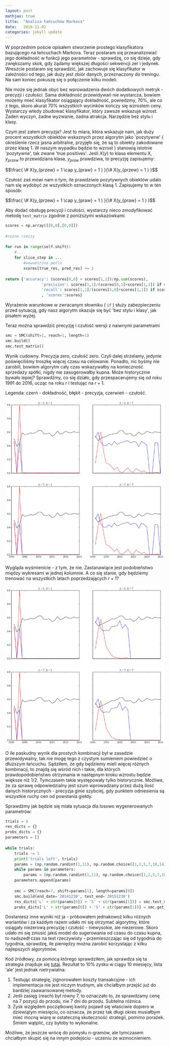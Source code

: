 ```yaml
---
layout: post
mathjax: true
title:  "Analiza łańcuchów Markova"
date:   2016-11-02
categories: jekyll update
---
```


W poprzednim poście opisałem stworzenie prostego klasyfikatora bazującego na łańcuchach Markova. Teraz postaram się przeanalizować jego dokładność w funkcji jego parametrów - sprawdzę, co się dzieje, gdy zwiększamy skok, gdy żądamy większej długości sekwencji zer i jedynek. Wreszcie postaram się sprawdzić, jak zachowuje się klasyfikator w zależności od tego, jak duży jest zbiór danych, przeznaczony do treningu. Na sam koniec pokuszę się o połączenie kilku modeli.

Nie może się jednak obyć bez wprowadzenia dwóch dodatkowych metryk - precyzji i czułości. Sama dokładność przewidywań nie wystarcza, bowiem możemy mieć klasyfikator osiągający dokładność, powiedzmy, 70%, ale co z tego, skoro akurat 70% wszystkich wycinków kończy się wzrostem ceny. Wystarczy wtedy zbudować klasyfikator, który zawsze wskazuje wzrost. Żaden wyczyn, żadne wyzwanie, żadna atrakcja. Narzędzie bez stylu i klasy. 

Czym jest zatem precyzja? Jest to miara, która wskazuje nam, jak duży procent wszystkich obiektów wskaznych przez algorytm jako 'pozytywne' ( określenie rzecz jasna arbitralne, przyjęło się, że są to obiekty zakodowane przez klasę 1. W naszym wypadku będzie to wzrost ) stanowią istotnie 'pozytywne', tak zwane 'true positives'. Jeśli $X(y)$ to klasa elementu X, $y_{przew}$ to przewidziana klasa, $y_{praw}$ prawdziwa, to precyzję zapisujemy: 
<div>
$$\frac{ \# X(y_{przew} = 1 \cap y_{praw} = 1 ) }{\# X(y_{przew} = 1 )  }$$
</div>

Czułość zaś mówi nam o tym, ile prawdziwie pozytywnych obiektów udało nam się wydobyć ze wszystkich oznaczonych klasą 1. Zapisujemy to w ten sposób:
<div>
$$\frac{ \# X(y_{przew} = 1 \cap y_{praw} = 1 ) }{\# X(y_{praw} = 1  ) }$$
</div>

Aby dodać obsługę precyzji i czułości, wystarczy nieco zmodyfikować metodę ```test_matrix``` zgodnie z poniższymi wskazówkami. 

```python
scores = np.array([[0,0],[0,0]])

#rozne rzeczy

for run in range(self.shift):
	#...
	for slice_step in ...
		#wewnetrzna petla
		scores[true_res, pred_res] += 1

return {'accuracy': (scores[0,0] + scores[1,1])/np.sum(scores), 
                'precision': scores[1,1]/(scores[0,1]+scores[1,1]) if scores[0,1] + scores[1,1] > 0 else 0, 
                'recall': scores[1,1]/(scores[1,0]+scores[1,1]) if scores[1,0] + scores[1,1] > 0 else 0
                , 'scores':scores}

```

Wyrażenie warunkowe w zwracanym słowniku ( ```if``` ) służy zabezpieczeniu przed sytuacją, gdy nasz algorytm okazuje się być 'bez stylu i klasy', jak pisałem wyżej.

Teraz można sprawdzić precyzję i czułość wersji z naiwnymi parametrami

```python
smc = SMC(shift=1, reach=1, length=1)
smc.build()
smc.test_matrix()
```

Wynik cudowny. Precyzja zero, czułość zero. Czyli dalej strzelamy, jedynie poświęciliśmy troszkę więcej czasu na celowanie. Ponadto, nic byśmy nie zarobili, bowiem algorytm cały czas wskazywałby na konieczność sprzedaży spółki, nigdy nie zasugerowałby kupna. Może historycznie bywało lepiej? Sprawdźmy, co się działo, gdy przespacerujemy się od roku 1991 do 2016, ucząc na roku $r$ i testując na $r+1$. 

Legenda: czerń - dokładność, błękit - precyzja, czerwień - czułość.

<div class="imgcap">
<img src="/assets/markov-anal/plotyearly.png">
</div>

Wygląda wyśmienicie - z tym, że nie. Zastanawiące jest podobieństwo między wykresami w jednej kolumnie. A co się stanie, gdy będziemy trenować na wszystkich latach poprzedzających $r+1$?

<div class="imgcap">
<img src="/assets/markov-anal/plotcum.png">
</div>

O ile paskudny wynik dla prostych kombinacji był w zasadzie przewidywalny, tak nie mogę tego z czystym sumieniem powiedzieć o dłuższym łańcuchu. Sądziłem, że gdy będziemy mieli więcej różnych kombinacji, to znajdą się wśród nich i takie, dla których prawdopodobieństwo otrzymania w następnym kroku wzrostu będzie większe niż 1/2. Tymczasem takie występowały tylko historycznie. Możliwe, że za sprawę odpowiedzialny jest szum wprowadzany przez dużą ilość danych historycznych - precyzja ginie szybciej, gdy punktem odniesienia są wszystkie ruchy cen od powstania giełdy.


Sprawdźmy jak będzie się miała sytuacja dla losowo wygenerowanych parametrów:

```python
trials = 9
res_dicts = {}
probs_dicts = {}
parameters = []

while trials:
    trials -= 1
    print('trials left', trials)
    params = (np.random.randint(1,11), np.random.choice([1,2,5,7,10,14]))
    while params in parameters:
        params = (np.random.randint(1,11), np.random.choice([1,2,5,7,10,14]))
    parameters.append(params)
    
    smc = SMC(reach=7, shift=params[1], length=params[0])
    smc.build(end_date='20141230', test_end='20151230')
    res_dicts['L' + str(params[0]) + 'S' + str(params[1])] = smc.test_matrix()
    probs_dicts['L' + str(params[0]) + 'S' + str(params[1])] = smc.get_dict()
```

Dostaniesz inne wyniki niż ja - próbowałem jednakowoż kilku różnych wariantów i za każdym razem udało mi się otrzymać algorytmy, które osiągały niezerową precyzję i czułość - niewysokie, ale niezerowe. Skoro udało mi się zmusić jakiś model do sugerowania od czasu do czasu kupna, to nadszedł czas na test rzeczywisty - przemieszczając się od tygodnia do tygodnia, sprawdzę, ile pieniędzy można zarobić korzystając z kilku najlepszych algorytmów.

Kod źródłowy, za pomocą którego sprawdziłem, jak sprawdza się ta strategia znajduje się [tutaj](https://github.com/wig-ml/blog_source/blob/master/markov%20chains/portfolio_manager.py). Rezultat to 10% zysku w ciągu 10 miesięcy, lista 'ale' jest jednak nietrywialna:

1. Testując strategię, zignorowałem koszty transakcyjne - ich implementacja nie jest niczym trudnym, ale chciałbym przejść już do bardziej zaawansowanej metody.
2. Jeśli zasięg (reach) był równy 7, to oznaczało to, że sprawdzamy cenę na 7 pozycji do przodu, nie 7 dni do przodu. Subtelna różnica.
3. Zysk względem początkowej kwoty pojawił się właściwie dopiero w dziewiątym miesięciu, co oznacza, że przez tak długi okres musiałbym mieć mocną wiarę w ostateczną skuteczność strategii, pomimo porażek. Śmiem wątplić, czy byłoby to wykonalne.

Możliwe, że jeszcze wrócę do pomysłu n-gramów, ale tymczasem chciałbym skupić się na innym podejściu - uczeniu ze wzmocnieniem.



